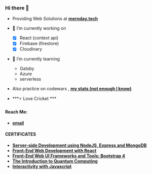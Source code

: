 ### Hi there 👋
- Providing Web Solutions at **[mernday.tech](https://mernday.tech)**

- 🔭 I’m currently working on 
    
  - [X] React (context api)
  - [X] Firebase (firestore)
  - [X] Cloudinary
  
- 🌱 I’m currently learning
  - Gatsby
  - Azure
  - serverless

-  Also practice on codewars , **[my stats (not enough I know) ](https://www.codewars.com/users/SHAHARYAR1255/stats)**

- ***⚡ Love Cricket ***

 #### Reach Me: 
 
  - **[email](shaharyar.malik2000@gmail.com)**

#### CERTIFICATES

   - **[Server-side Development using NodeJS, Express and MongoDB](https://www.coursera.org/account/accomplishments/certificate/VRVDYX3FPL47)**
   - **[Front-End Web Development with React](https://www.coursera.org/account/accomplishments/certificate/NLZZNA3NJ9MG)**
   - **[Front-End Web UI Frameworks and Tools: Bootstrap 4](https://www.coursera.org/account/accomplishments/records/K4LZ6QMJXTQQ)**
   - **[The Introduction to Quantum Computing](https://www.coursera.org/account/accomplishments/certificate/AGTS2Z5CG9EB)**
   - **[Interactivity with Javascript](https://www.coursera.org/account/accomplishments/certificate/46KC7CBT5XYA)**
